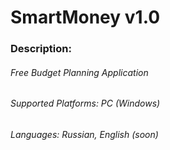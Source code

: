 # SmartMoney v1.0
### **Description**:
###### Free Budget Planning Application
###### Supported Platforms: PC (Windows)
###### Languages: Russian, English (soon)
